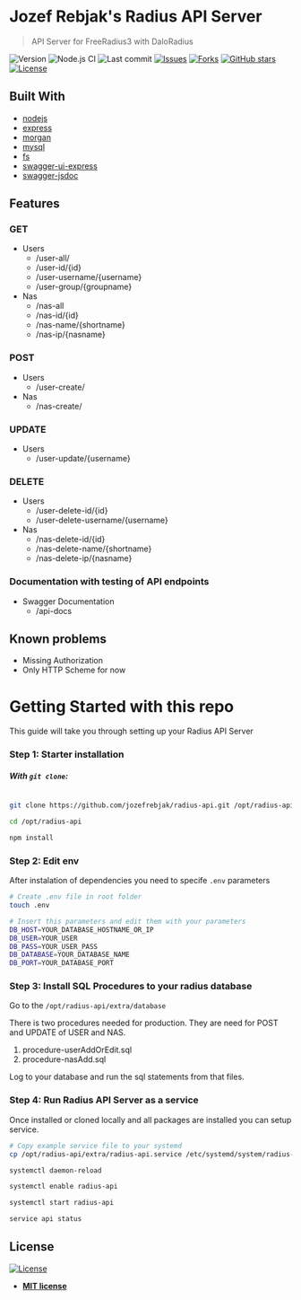 # Jozef Rebjak's Radius API Server

> API Server for FreeRadius3 with DaloRadius

![Version](https://img.shields.io/badge/version-1.0.0-blue)
![Node.js CI](https://github.com/jozefrebjak/radius-api/workflows/Node.js%20CI/badge.svg)
![Last commit](https://img.shields.io/github/last-commit/jozefrebjak/radius-api)
[![Issues](https://img.shields.io/github/issues/jozefrebjak/radius-api)](https://github.com/jozefrebjak/radius-api/issues)
[![Forks](https://img.shields.io/github/forks/jozefrebjak/radius-api)](https://github.com/jozefrebjak/radius-api/network)
[![GitHub stars](https://img.shields.io/github/stars/jozefrebjak/radius-api)](https://github.com/jozefrebjak/radius-api/stargazers)
[![License](https://img.shields.io/github/license/jozefrebjak/radius-api)](https://github.com/jozefrebjak/radius-api/blob/master/LICENCE)

## Built With

- [nodejs](https://github.com/nodejs)
- [express](https://www.npmjs.com/package/express)
- [morgan](https://www.npmjs.com/package/morgan)
- [mysql](https://www.npmjs.com/package/mysql)
- [fs](https://www.npmjs.com/package/fs)
- [swagger-ui-express](https://www.npmjs.com/package/swagger-ui-express)
- [swagger-jsdoc](https://www.npmjs.com/package/swagger-jsdoc)

## Features

### GET

- Users
    - /user-all/
    - /user-id/{id}
    - /user-username/{username}
    - /user-group/{groupname}
- Nas
    - /nas-all
    - /nas-id/{id}
    - /nas-name/{shortname}
    - /nas-ip/{nasname}

### POST

- Users
    - /user-create/
- Nas
    - /nas-create/

### UPDATE

- Users
    - /user-update/{username}

### DELETE

- Users
    - /user-delete-id/{id}
    - /user-delete-username/{username}
- Nas
    - /nas-delete-id/{id}
    - /nas-delete-name/{shortname}
    - /nas-delete-ip/{nasname}

### Documentation with testing of API endpoints

- Swagger Documentation
    - /api-docs

## Known problems

- Missing Authorization
- Only HTTP Scheme for now

# Getting Started with this repo

This guide will take you through setting up your Radius API Server

### Step 1: Starter installation

##### With `git clone`:

```sh

git clone https://github.com/jozefrebjak/radius-api.git /opt/radius-api

cd /opt/radius-api

npm install
```

### Step 2: Edit env

After instalation of dependencies you need to specife `.env` parameters

```sh
# Create .env file in root folder
touch .env

# Insert this parameters and edit them with your parameters
DB_HOST=YOUR_DATABASE_HOSTNAME_OR_IP
DB_USER=YOUR_USER 
DB_PASS=YOUR_USER_PASS
DB_DATABASE=YOUR_DATABASE_NAME
DB_PORT=YOUR_DATABASE_PORT
```

### Step 3: Install SQL Procedures to your radius database

Go to the `/opt/radius-api/extra/database`

There is two procedures needed for production. They are need for POST and UPDATE of USER and NAS.

1. procedure-userAddOrEdit.sql
2. procedure-nasAdd.sql

Log to your database and run the sql statements from that files.

### Step 4: Run Radius API Server as a service

Once installed or cloned locally and all packages are installed you can setup service.

```sh
# Copy example service file to your systemd
cp /opt/radius-api/extra/radius-api.service /etc/systemd/system/radius-api.service

systemctl daemon-reload

systemctl enable radius-api

systemctl start radius-api

service api status
```

## License

[![License](http://img.shields.io/:license-mit-blue.svg?style=flat-square)](http://badges.mit-license.org)

- **[MIT license](http://opensource.org/licenses/mit-license.php)**
